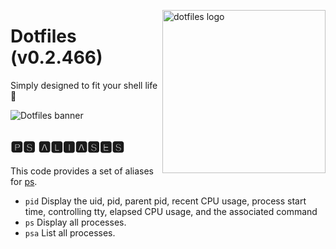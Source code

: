 <!-- markdownlint-disable MD033 MD041 -->

<img src="https://kura.pro/dotfiles/v2/images/logos/dotfiles.svg"
alt="dotfiles logo" width="261" align="right" />

<!-- markdownlint-enable MD033 MD041 -->

# Dotfiles (v0.2.466)

Simply designed to fit your shell life 🐚

![Dotfiles banner][banner]

## 🅿🆂 🅰🅻🅸🅰🆂🅴🆂

This code provides a set of aliases for
[ps](https://www.gnu.org/software/ps/).

- `pid` Display the uid, pid, parent pid, recent CPU usage, process
  start time, controlling tty, elapsed CPU usage, and the associated
  command
- `ps` Display all processes.
- `psa` List all processes.

[banner]: https://kura.pro/dotfiles/v2/images/titles/title-dotfiles.svg
